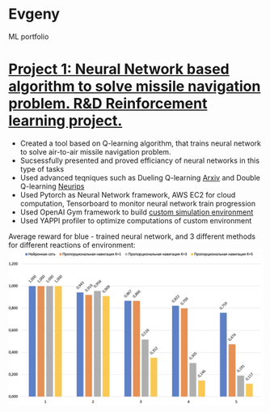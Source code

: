 # Evgeny
ML portfolio
# [Project 1: Neural Network based algorithm to solve missile navigation problem. R&D Reinforcement learning project.](https://github.com/Yegres5/missile-solution)
* Created a tool based on Q-learning algorithm, that trains neural network to solve air-to-air missile navigation problem.
* Sucsessfully presented and proved efficiancy of neural networks in this type of tasks
* Used advanced teqniques such as Dueling Q-learning [Arxiv](https://arxiv.org/abs/1511.06581) and Double Q-learning [Neurips](https://proceedings.neurips.cc/paper/2010/file/091d584fced301b442654dd8c23b3fc9-Paper.pdf)
* Used Pytorch as Neural Network framework, AWS EC2 for cloud computation, Tensorboard to monitor neural network train progression
* Used OpenAI Gym framework to build [custom simulation environment](https://github.com/Yegres5/missile-env)
* Used YAPPI profiler to optimize computations of custom environment

Average reward for blue - trained neural network, and 3 different methods for different reactions of environment:
<img src="/images/Average%20score.jpg" width="726">
